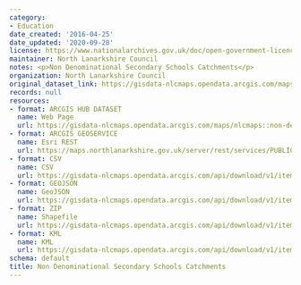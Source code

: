```yaml
---
category:
- Education
date_created: '2016-04-25'
date_updated: '2020-09-28'
license: https://www.nationalarchives.gov.uk/doc/open-government-licence/version/3/
maintainer: North Lanarkshire Council
notes: <p>Non Denominational Secondary Schools Catchments</p>
organization: North Lanarkshire Council
original_dataset_link: https://gisdata-nlcmaps.opendata.arcgis.com/maps/nlcmaps::non-denominational-secondary-schools-catchments
records: null
resources:
- format: ARCGIS HUB DATASET
  name: Web Page
  url: https://gisdata-nlcmaps.opendata.arcgis.com/maps/nlcmaps::non-denominational-secondary-schools-catchments
- format: ARCGIS GEOSERVICE
  name: Esri REST
  url: https://maps.northlanarkshire.gov.uk/server/rest/services/PUBLIC/OPEN_DATA_LAYERS/FeatureServer/6
- format: CSV
  name: CSV
  url: https://gisdata-nlcmaps.opendata.arcgis.com/api/download/v1/items/482cee220a1a463bb2d9e2eb8b9f54b4/csv?layers=6
- format: GEOJSON
  name: GeoJSON
  url: https://gisdata-nlcmaps.opendata.arcgis.com/api/download/v1/items/482cee220a1a463bb2d9e2eb8b9f54b4/geojson?layers=6
- format: ZIP
  name: Shapefile
  url: https://gisdata-nlcmaps.opendata.arcgis.com/api/download/v1/items/482cee220a1a463bb2d9e2eb8b9f54b4/shapefile?layers=6
- format: KML
  name: KML
  url: https://gisdata-nlcmaps.opendata.arcgis.com/api/download/v1/items/482cee220a1a463bb2d9e2eb8b9f54b4/kml?layers=6
schema: default
title: Non Denominational Secondary Schools Catchments
---
```

